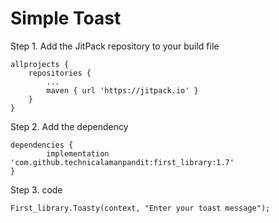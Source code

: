 # Simple Toast

Step 1. Add the JitPack repository to your build file


    allprojects {
		repositories {
			...
			maven { url 'https://jitpack.io' }
		}
	}
  
  Step 2. Add the dependency
  
  	dependencies {
	        implementation 'com.github.technicalamanpandit:first_library:1.7'
	}
  
  Step 3. code
   
    First_library.Toasty(context, "Enter your toast message");
  
  
